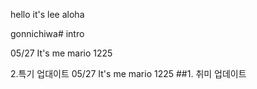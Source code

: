 hello it's lee
aloha

gonnichiwa# intro

05/27 It's me mario 1225

2.특기 업대이트
05/27 
It's me mario 1225
##1. 취미 업데이트
